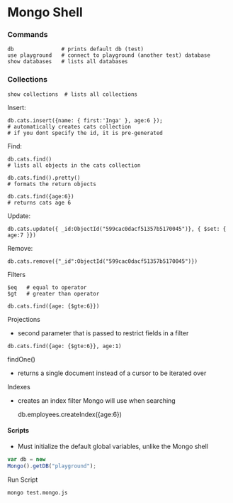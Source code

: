 Mongo Shell
==

### Commands

    db               # prints default db (test)
    use playground   # connect to playground (another test) database
    show databases   # lists all databases 

### Collections

    show collections  # lists all collections


Insert:

    db.cats.insert({name: { first:'Inga' }, age:6 });
    # automatically creates cats collection
    # if you dont specify the id, it is pre-generated

Find:

    db.cats.find()
    # lists all objects in the cats collection

    db.cats.find().pretty()
    # formats the return objects

    db.cats.find({age:6})
    # returns cats age 6

Update:

    db.cats.update({ _id:ObjectId("599cac0dacf51357b5170045")}, { $set: { age:7 }})
    
Remove:

    db.cats.remove({"_id":ObjectId("599cac0dacf51357b5170045")})

Filters

    $eq   # equal to operator
    $gt   # greater than operator

`db.cats.find({age: {$gte:6}})`

Projections

* second parameter that is passed to restrict fields in a filter

`db.cats.find({age: {$gte:6}}, age:1)`


findOne()

* returns a single document instead of a cursor to be iterated over

Indexes

* creates an index filter Mongo will use when searching

    db.employees.createIndex({age:6})

#### Scripts

* Must initialize the default global variables, unlike the Mongo shell

```javascript
var db = new
Mongo().getDB("playground");

```    
    
Run Script

    mongo test.mongo.js